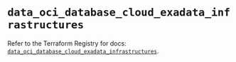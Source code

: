 # `data_oci_database_cloud_exadata_infrastructures`

Refer to the Terraform Registry for docs: [`data_oci_database_cloud_exadata_infrastructures`](https://registry.terraform.io/providers/hashicorp/oci/7.19.0/docs/data-sources/database_cloud_exadata_infrastructures).
